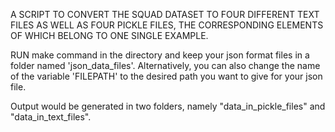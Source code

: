 A SCRIPT TO CONVERT THE SQUAD DATASET TO FOUR DIFFERENT TEXT FILES AS WELL AS FOUR PICKLE FILES, THE CORRESPONDING ELEMENTS OF WHICH BELONG TO ONE SINGLE EXAMPLE.

RUN make command in the directory and keep your json format files in a folder named 'json_data_files'.
Alternatively, you can also change the name of the variable 'FILEPATH' to the desired path you want to give for your json file.

Output would be generated in two folders, namely "data_in_pickle_files" and "data_in_text_files".
